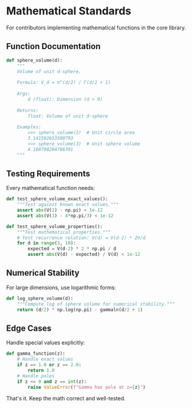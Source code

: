 # Mathematical Standards

For contributors implementing mathematical functions in the core library.

## Function Documentation

```python
def sphere_volume(d):
    """
    Volume of unit d-sphere.
    
    Formula: V_d = π^(d/2) / Γ(d/2 + 1)
    
    Args:
        d (float): Dimension (d > 0)
        
    Returns:
        float: Volume of unit d-sphere
        
    Examples:
        >>> sphere_volume(2)  # Unit circle area
        3.141592653589793
        >>> sphere_volume(3)  # Unit sphere volume  
        4.188790204786391
    """
```

## Testing Requirements

Every mathematical function needs:

```python
def test_sphere_volume_exact_values():
    """Test against known exact values."""
    assert abs(V(2) - np.pi) < 1e-12
    assert abs(V(3) - 4*np.pi/3) < 1e-12

def test_sphere_volume_properties():
    """Test mathematical properties."""
    # Test recurrence relation: V(d) = V(d-2) * 2π/d
    for d in range(3, 10):
        expected = V(d-2) * 2 * np.pi / d
        assert abs(V(d) - expected) / V(d) < 1e-12
```

## Numerical Stability

For large dimensions, use logarithmic forms:

```python
def log_sphere_volume(d):
    """Compute log of sphere volume for numerical stability."""
    return (d/2) * np.log(np.pi) - gammaln(d/2 + 1)
```

## Edge Cases

Handle special values explicitly:

```python
def gamma_function(z):
    # Handle exact values
    if z == 1.0 or z == 2.0:
        return 1.0
    # Handle poles  
    if z <= 0 and z == int(z):
        raise ValueError(f"Gamma has pole at z={z}")
```

That's it. Keep the math correct and well-tested.